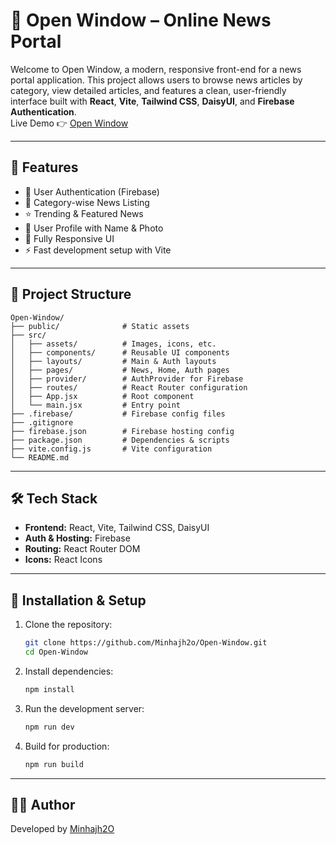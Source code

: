 # 📰 Open Window – Online News Portal

Welcome to Open Window, a modern, responsive front-end for a news portal application. This project allows users to browse news articles by category, view detailed articles, and features a clean, user-friendly interface built with **React**, **Vite**, **Tailwind CSS**, **DaisyUI**, and **Firebase Authentication**.  
Live Demo 👉 [Open Window](https://open-window-bcd34.web.app/category/01)

---

## 🚀 Features
- 🔐 User Authentication (Firebase)
- 📑 Category-wise News Listing
- ⭐ Trending & Featured News
- 👤 User Profile with Name & Photo
- 📱 Fully Responsive UI
- ⚡ Fast development setup with Vite

---

## 📂 Project Structure
```
Open-Window/
├── public/              # Static assets
├── src/
│   ├── assets/          # Images, icons, etc.
│   ├── components/      # Reusable UI components
│   ├── layouts/         # Main & Auth layouts
│   ├── pages/           # News, Home, Auth pages
│   ├── provider/        # AuthProvider for Firebase
│   ├── routes/          # React Router configuration
│   ├── App.jsx          # Root component
│   └── main.jsx         # Entry point
├── .firebase/           # Firebase config files
├── .gitignore
├── firebase.json        # Firebase hosting config
├── package.json         # Dependencies & scripts
├── vite.config.js       # Vite configuration
└── README.md
```

---

## 🛠️ Tech Stack
- **Frontend:** React, Vite, Tailwind CSS, DaisyUI
- **Auth & Hosting:** Firebase
- **Routing:** React Router DOM
- **Icons:** React Icons

---

## 🔧 Installation & Setup
1. Clone the repository:
   ```bash
   git clone https://github.com/Minhajh2o/Open-Window.git
   cd Open-Window

2. Install dependencies:
    ```bash
    npm install

3. Run the development server:
    ```bash
    npm run dev

4. Build for production:
    ```bash
    npm run build

---

## 👨‍💻 Author
Developed by [Minhajh2O](https://github.com/Minhajh2o)